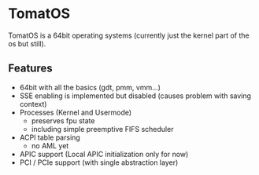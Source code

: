 # TomatOS

TomatOS is a 64bit operating systems (currently just the kernel part of the os but still).

## Features

* 64bit with all the basics (gdt, pmm, vmm...)
* SSE enabling is implemented but disabled (causes problem with saving context)
* Processes (Kernel and Usermode)
    * preserves fpu state
    * including simple preemptive FIFS scheduler
* ACPI table parsing
    * no AML yet
* APIC support (Local APIC initialization only for now)
* PCI / PCIe support (with single abstraction layer)
